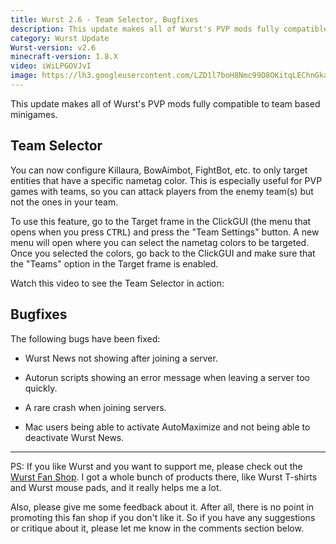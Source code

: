 ```yaml
---
title: Wurst 2.6 - Team Selector, Bugfixes
description: This update makes all of Wurst's PVP mods fully compatible to team based minigames.
category: Wurst Update
Wurst-version: v2.6
minecraft-version: 1.8.X
video: iWiLPGOVJvI
image: https://lh3.googleusercontent.com/LZD1l7boH8Nmc99D8OKitqLEChnGkateGiHMP_RjKgHXTktscyTuMWSuktFyqgw5tHg9cB_-Ae3wTN4TNXxei1NL-pn8dFJz9xf9bzbLfEi-kwL9aNuJpPEnfuYj23pbde_eJWTL_VOTl8HUDlz6zFuf4UAL7MnJAPZMdtujCVV7OqtoPW1oZ-nc9haxUQij58bjVgwwaijnB1AO5F7NyJHnV8LJ5HqVPhJvwxDyTkV-Xl6TsvUgIs0tGcFsgw-ju2ri1wmUeq4jTIVu6Kzk2BBa8_IlceM5Job9Ji42MV0bARcziMNo6rbf1M-cyVsjme8BQLeiwuisoftNbYDycOJswKikc_vo8Jwv7sisb8b9sEgkVHUENm3zWy_32dBvy62YvljWp-_ME4m3YVJYE9Kmvd1zwDVr2NXCbNsP4oLC0_gmbO7fSu14JnQekAfKWFfe9q3AdhB0wJHIT2lSc4VpvXDM9oGgbIgDkVDFj2ZXPDDC5JUvBTj1OcYLPPDp3dQaJJQGfuaCL3zcD5BrB86mPoeEKxI8yF3icIntwNx0m73vauBlHTL7uIbrBbyiyLsvMTQmbr-zvNFObPoK44IIFB7Rxfr4jIUsQM3u1hXSbTuX=w1280-h720-no
---
```

This update makes all of Wurst's PVP mods fully compatible to team based minigames.

## Team Selector
You can now configure Killaura, BowAimbot, FightBot, etc. to only target entities that have a specific nametag color. This is especially useful for PVP games with teams, so you can attack players from the enemy team(s) but not the ones in your team.

To use this feature, go to the Target frame in the ClickGUI (the menu that opens when you press <kbd>CTRL</kbd>) and press the "Team Settings" button. A new menu will open where you can select the nametag colors to be targeted. Once you selected the colors, go back to the ClickGUI and make sure that the "Teams" option in the Target frame is enabled.
<!--read more-->

Watch this video to see the Team Selector in action:

## Bugfixes
The following bugs have been fixed:

- Wurst News not showing after joining a server.

- Autorun scripts showing an error message when leaving a server too quickly.

- A rare crash when joining servers.

- Mac users being able to activate AutoMaximize and not being able to deactivate Wurst News.

---

PS: If you like Wurst and you want to support me, please check out the [Wurst Fan Shop](https://www.wurst-client.tk/fanshop). I got a whole bunch of products there, like Wurst T-shirts and Wurst mouse pads, and it really helps me a lot.

Also, please give me some feedback about it. After all, there is no point in promoting this fan shop if you don't like it. So if you have any suggestions or critique about it, please let me know in the comments section below.
